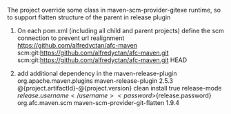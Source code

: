 The project override some class in maven-scm-provider-gitexe runtime, so to support flatten structure of the parent in release plugin

1. On each pom.xml (including all child and parent projects)
define the scm connection to prevent url realignment
	<scm>
		<url>https://github.com/alfredyctan/afc-maven</url>
		<connection>scm:git:https://github.com/alfredyctan/afc-maven.git</connection>
		<developerConnection>scm:git:https://github.com/alfredyctan/afc-maven.git</developerConnection>
  	<tag>HEAD</tag>
	</scm>

2. add additional dependency in the maven-release-plugin
			<plugin>
				<groupId>org.apache.maven.plugins</groupId>
				<artifactId>maven-release-plugin</artifactId>
				<version>2.5.3</version>
				<configuration>
					<tagNameFormat>@{project.artifactId}-@{project.version}</tagNameFormat>
					<preparationGoals>clean install</preparationGoals>
					<pushChanges>true</pushChanges>
					<releaseProfiles>release-mode</releaseProfiles>
					<username>${release.username}</username>
					<password>${release.password}</password>
				</configuration>
				<dependencies>
					<dependency>
						<groupId>org.afc.maven.scm</groupId>
						<artifactId>maven-scm-provider-git-flatten</artifactId>
						<version>1.9.4</version>
					</dependency>
				</dependencies>
			</plugin>
